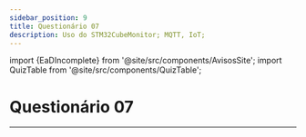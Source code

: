 ```yaml
---
sidebar_position: 9
title: Questionário 07
description: Uso do STM32CubeMonitor; MQTT, IoT;
---
```


import {EaDIncomplete} from '@site/src/components/AvisosSite';
import QuizTable from '@site/src/components/QuizTable';

# Questionário 07

<EaDIncomplete />

<!-- Tabela com link para atividade, inicio, fim e descrição do Quiz! -->
<div style={{ display: "flex", justifyContent: "center" }}>
  <QuizTable index={7} internal={false} />
</div>

---
